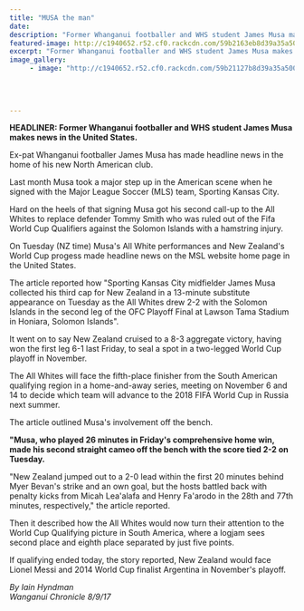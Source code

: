 ```yaml
---
title: "MUSA the man"
date: 
description: "Former Whanganui footballer and WHS student James Musa makes news in the United States..."
featured-image: http://c1940652.r52.cf0.rackcdn.com/59b2163eb8d39a35a5000a00/Musas-head-only-chron-7-sep.jpg
excerpt: "Former Whanganui footballer and WHS student James Musa makes news in the United States."
image_gallery:
     - image: "http://c1940652.r52.cf0.rackcdn.com/59b21127b8d39a35a50009f8/MUSA-the-man-8-Sept-chron.jpg"
    
    
    
    
---
```


<p class="element element-paragraph"><strong>HEADLINER: Former Whanganui footballer and WHS student James Musa makes news in the United States.</strong></p>
<p class="element element-paragraph">Ex-pat Whanganui footballer James Musa has made headline news in the home of his new North American club.</p>
<p class="element element-paragraph">Last month Musa took a major step up in the American scene when he signed with the Major League Soccer (MLS) team, Sporting Kansas City.</p>
<p class="element element-paragraph">Hard on the heels of that signing Musa got his second call-up to the All Whites to replace defender Tommy Smith who was ruled out of the Fifa World Cup Qualifiers against the Solomon Islands with a hamstring injury.</p>
<p class="element element-paragraph">On Tuesday (NZ time) Musa's All White performances and New Zealand's World Cup progess made headline news on the MSL website home page in the United States.</p>
<p class="element element-paragraph">The article reported how "Sporting Kansas City midfielder James Musa collected his third cap for New Zealand in a 13-minute substitute appearance on Tuesday as the All Whites drew 2-2 with the Solomon Islands in the second leg of the OFC Playoff Final at Lawson Tama Stadium in Honiara, Solomon Islands".</p>
<p class="element element-paragraph">It went on to say New Zealand cruised to a 8-3 aggregate victory, having won the first leg 6-1 last Friday, to seal a spot in a two-legged World Cup playoff in November.</p>
<p class="element element-paragraph">The All Whites will face the fifth-place finisher from the South American qualifying region in a home-and-away series, meeting on November 6 and 14 to decide which team will advance to the 2018 FIFA World Cup in Russia next summer.</p>
<p class="element element-paragraph">The article outlined Musa's involvement off the bench.</p>
<p class="element element-paragraph"><strong>"Musa, who played 26 minutes in Friday's comprehensive home win, made his second straight cameo off the bench with the score tied 2-2 on Tuesday.</strong></p>
<p class="element element-paragraph">"New Zealand jumped out to a 2-0 lead within the first 20 minutes behind Myer Bevan's strike and an own goal, but the hosts battled back with penalty kicks from Micah Lea'alafa and Henry Fa'arodo in the 28th and 77th minutes, respectively," the article reported.</p>
<p class="element element-paragraph">Then it described how the All Whites would now turn their attention to the World Cup Qualifying picture in South America, where a logjam sees second place and eighth place separated by just five points.</p>
<p class="element element-paragraph">If qualifying ended today, the story reported, New Zealand would face Lionel Messi and 2014 World Cup finalist Argentina in November's playoff.</p>
<p class="element element-paragraph"><em>By Iain Hyndman</em><br /><em>Wanganui Chronicle 8/9/17</em></p>

